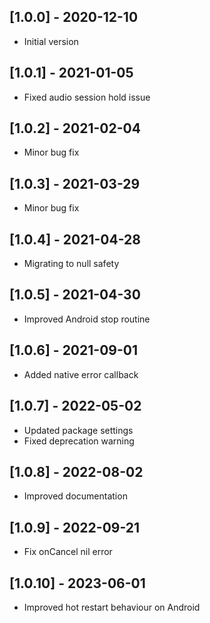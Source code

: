## [1.0.0] - 2020-12-10
* Initial version

## [1.0.1] - 2021-01-05
* Fixed audio session hold issue

## [1.0.2] - 2021-02-04
* Minor bug fix

## [1.0.3] - 2021-03-29
* Minor bug fix

## [1.0.4] - 2021-04-28
* Migrating to null safety

## [1.0.5] - 2021-04-30
* Improved Android stop routine

## [1.0.6] - 2021-09-01
* Added native error callback

## [1.0.7] - 2022-05-02
* Updated package settings
* Fixed deprecation warning

## [1.0.8] - 2022-08-02
* Improved documentation

## [1.0.9] - 2022-09-21
* Fix onCancel nil error

## [1.0.10] - 2023-06-01
* Improved hot restart behaviour on Android